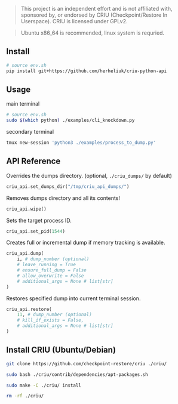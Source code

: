 > This project is an independent effort and is not affiliated with, sponsored by, or endorsed by CRIU (Checkpoint/Restore In Userspace).
> CRIU is licensed under GPLv2.

> Ubuntu x86_64 is recommended, linux system is requried.

## Install

```bash
# source env.sh
pip install git+https://github.com/herheliuk/criu-python-api
```

## Usage

main terminal
```bash
# source env.sh
sudo $(which python) ./examples/cli_knockdown.py
```

secondary terminal
```bash
tmux new-session 'python3 ./examples/process_to_dump.py'
```

## API Reference

Overrides the dumps directory. (optional, `./criu_dumps/` by default)
```python
criu_api.set_dumps_dir("/tmp/criu_api_dumps/")
```

Removes dumps directory and all its contents!
```python
criu_api.wipe()
```

Sets the target process ID.
```python
criu_api.set_pid(1544)
```

Creates full or incremental dump if memory tracking is available.
```python
criu_api.dump(
    i, # dump_number (optional)
    # leave_running = True
    # ensure_full_dump = False
    # allow_overwrite = False
    # additional_args = None # list[str]
)
```

Restores specified dump into current terminal session.
```python
criu_api.restore(
    11, # dump_number (optional)
    # kill_if_exists = False,
    # additional_args = None # list[str]
)
```

## Install CRIU (Ubuntu/Debian)

```bash
git clone https://github.com/checkpoint-restore/criu ./criu/

sudo bash ./criu/contrib/dependencies/apt-packages.sh

sudo make -C ./criu/ install

rm -rf ./criu/
```
